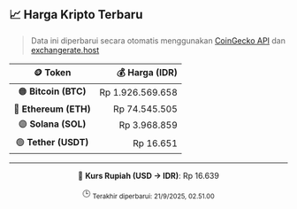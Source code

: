 

<!-- HARGA_KRIPTO -->
## 📈 Harga Kripto Terbaru

> Data ini diperbarui secara otomatis menggunakan [CoinGecko API](https://www.coingecko.com/) dan [exchangerate.host](https://exchangerate.host/)

<div align="center">

| 🪙 Token | 💰 Harga (IDR) |
|:------:|---------------:|
| 🟠 **Bitcoin (BTC)**   | Rp 1.926.569.658 |
| 🔵 **Ethereum (ETH)**  | Rp 74.545.505 |
| 🟣 **Solana (SOL)**    | Rp 3.968.859 |
| 🟢 **Tether (USDT)**   | Rp 16.651 |

---

💱 **Kurs Rupiah (USD → IDR)**: Rp 16.639

🕒 <sub>Terakhir diperbarui: 21/9/2025, 02.51.00</sub>

</div>
<!-- /HARGA_KRIPTO -->